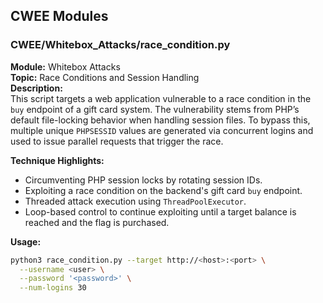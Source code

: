 

## CWEE Modules

### CWEE/Whitebox_Attacks/race_condition.py

**Module:** Whitebox Attacks  
**Topic:** Race Conditions and Session Handling  
**Description:**  
This script targets a web application vulnerable to a race condition in the `buy` endpoint of a gift card system. The vulnerability stems from PHP’s default file-locking behavior when handling session files. To bypass this, multiple unique `PHPSESSID` values are generated via concurrent logins and used to issue parallel requests that trigger the race.

**Technique Highlights:**
- Circumventing PHP session locks by rotating session IDs.
- Exploiting a race condition on the backend's gift card `buy` endpoint.
- Threaded attack execution using `ThreadPoolExecutor`.
- Loop-based control to continue exploiting until a target balance is reached and the flag is purchased.

**Usage:**

```bash
python3 race_condition.py --target http://<host>:<port> \
  --username <user> \
  --password '<password>' \
  --num-logins 30
```